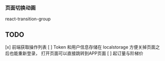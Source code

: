 ### 页面切换动画

react-transition-group


## TODO
[x] 前端获取操作列表
[ ] Token 和用户信息存储在 localstorage 方便关掉页面之后也能重新登录， 打开页面可以直接跳转到APP页面
[ ] 起订量与阶梯价